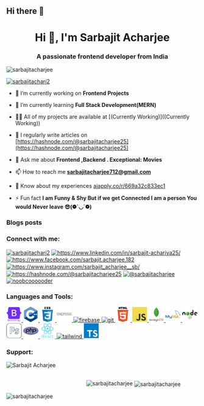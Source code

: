 ## Hi there 👋

<h1 align="center">Hi 👋, I'm Sarbajit Acharjee</h1>
<h3 align="center">A passionate frontend developer from India</h3>

<p align="left"> <img src="https://komarev.com/ghpvc/?username=sarbajitacharjee&label=Profile%20views&color=0e75b6&style=flat" alt="sarbajitacharjee" /> </p>

<p align="left"> <a href="https://twitter.com/sarbajitacharj2" target="blank"><img src="https://img.shields.io/twitter/follow/sarbajitacharj2?logo=twitter&style=for-the-badge" alt="sarbajitacharj2" /></a> </p>

- 🔭 I’m currently working on **Frontend Projects**

- 🌱 I’m currently learning **Full Stack Development(MERN)**

- 👨‍💻 All of my projects are available at [(Currently Working)]((Currently Working))

- 📝 I regularly write articles on [https://hashnode.com/@sarbajitacharjee25](https://hashnode.com/@sarbajitacharjee25)

- 💬 Ask me about **Frontend ,Backend . Exceptional: Movies**

- 📫 How to reach me **sarbajitacharjee712@gmail.com**

- 📄 Know about my experiences [aiapply.co/r/669a32c833ec1](aiapply.co/r/669a32c833ec1)

- ⚡ Fun fact **I am Funny & Shy But if we get Connected I am a person You would Never leave 😎(❁´◡`❁)**

### Blogs posts
<!-- BLOG-POST-LIST:START -->
<!-- BLOG-POST-LIST:END -->

<h3 align="left">Connect with me:</h3>
<p align="left">
<a href="https://twitter.com/sarbajitacharj2" target="blank"><img align="center" src="https://raw.githubusercontent.com/rahuldkjain/github-profile-readme-generator/master/src/images/icons/Social/twitter.svg" alt="sarbajitacharj2" height="30" width="40" /></a>
<a href="https://linkedin.com/in/https://www.linkedin.com/in/sarbajit-achariya25/" target="blank"><img align="center" src="https://raw.githubusercontent.com/rahuldkjain/github-profile-readme-generator/master/src/images/icons/Social/linked-in-alt.svg" alt="https://www.linkedin.com/in/sarbajit-achariya25/" height="30" width="40" /></a>
<a href="https://fb.com/https://www.facebook.com/sarbajit.acharjee.182" target="blank"><img align="center" src="https://raw.githubusercontent.com/rahuldkjain/github-profile-readme-generator/master/src/images/icons/Social/facebook.svg" alt="https://www.facebook.com/sarbajit.acharjee.182" height="30" width="40" /></a>
<a href="https://instagram.com/https://www.instagram.com/sarbajit_acharjee__sb/" target="blank"><img align="center" src="https://raw.githubusercontent.com/rahuldkjain/github-profile-readme-generator/master/src/images/icons/Social/instagram.svg" alt="https://www.instagram.com/sarbajit_acharjee__sb/" height="30" width="40" /></a>
<a href="https://hashnode.com/https://hashnode.com/@sarbajitacharjee25" target="blank"><img align="center" src="https://raw.githubusercontent.com/rahuldkjain/github-profile-readme-generator/master/src/images/icons/Social/hashnode.svg" alt="https://hashnode.com/@sarbajitacharjee25" height="30" width="40" /></a>
<a href="https://medium.com/@sarbajitacharjee" target="blank"><img align="center" src="https://raw.githubusercontent.com/rahuldkjain/github-profile-readme-generator/master/src/images/icons/Social/medium.svg" alt="@sarbajitacharjee" height="30" width="40" /></a>
<a href="https://www.leetcode.com/noobcoooooder" target="blank"><img align="center" src="https://raw.githubusercontent.com/rahuldkjain/github-profile-readme-generator/master/src/images/icons/Social/leet-code.svg" alt="noobcoooooder" height="30" width="40" /></a>
</p>

<h3 align="left">Languages and Tools:</h3>
<p align="left"> <a href="https://getbootstrap.com" target="_blank" rel="noreferrer"> <img src="https://raw.githubusercontent.com/devicons/devicon/master/icons/bootstrap/bootstrap-plain-wordmark.svg" alt="bootstrap" width="40" height="40"/> </a> <a href="https://www.w3schools.com/cpp/" target="_blank" rel="noreferrer"> <img src="https://raw.githubusercontent.com/devicons/devicon/master/icons/cplusplus/cplusplus-original.svg" alt="cplusplus" width="40" height="40"/> </a> <a href="https://www.w3schools.com/css/" target="_blank" rel="noreferrer"> <img src="https://raw.githubusercontent.com/devicons/devicon/master/icons/css3/css3-original-wordmark.svg" alt="css3" width="40" height="40"/> </a> <a href="https://expressjs.com" target="_blank" rel="noreferrer"> <img src="https://raw.githubusercontent.com/devicons/devicon/master/icons/express/express-original-wordmark.svg" alt="express" width="40" height="40"/> </a> <a href="https://firebase.google.com/" target="_blank" rel="noreferrer"> <img src="https://www.vectorlogo.zone/logos/firebase/firebase-icon.svg" alt="firebase" width="40" height="40"/> </a> <a href="https://git-scm.com/" target="_blank" rel="noreferrer"> <img src="https://www.vectorlogo.zone/logos/git-scm/git-scm-icon.svg" alt="git" width="40" height="40"/> </a> <a href="https://www.w3.org/html/" target="_blank" rel="noreferrer"> <img src="https://raw.githubusercontent.com/devicons/devicon/master/icons/html5/html5-original-wordmark.svg" alt="html5" width="40" height="40"/> </a> <a href="https://developer.mozilla.org/en-US/docs/Web/JavaScript" target="_blank" rel="noreferrer"> <img src="https://raw.githubusercontent.com/devicons/devicon/master/icons/javascript/javascript-original.svg" alt="javascript" width="40" height="40"/> </a> <a href="https://www.mongodb.com/" target="_blank" rel="noreferrer"> <img src="https://raw.githubusercontent.com/devicons/devicon/master/icons/mongodb/mongodb-original-wordmark.svg" alt="mongodb" width="40" height="40"/> </a> <a href="https://www.mysql.com/" target="_blank" rel="noreferrer"> <img src="https://raw.githubusercontent.com/devicons/devicon/master/icons/mysql/mysql-original-wordmark.svg" alt="mysql" width="40" height="40"/> </a> <a href="https://nodejs.org" target="_blank" rel="noreferrer"> <img src="https://raw.githubusercontent.com/devicons/devicon/master/icons/nodejs/nodejs-original-wordmark.svg" alt="nodejs" width="40" height="40"/> </a> <a href="https://www.photoshop.com/en" target="_blank" rel="noreferrer"> <img src="https://raw.githubusercontent.com/devicons/devicon/master/icons/photoshop/photoshop-line.svg" alt="photoshop" width="40" height="40"/> </a> <a href="https://www.php.net" target="_blank" rel="noreferrer"> <img src="https://raw.githubusercontent.com/devicons/devicon/master/icons/php/php-original.svg" alt="php" width="40" height="40"/> </a> <a href="https://reactjs.org/" target="_blank" rel="noreferrer"> <img src="https://raw.githubusercontent.com/devicons/devicon/master/icons/react/react-original-wordmark.svg" alt="react" width="40" height="40"/> </a> <a href="https://tailwindcss.com/" target="_blank" rel="noreferrer"> <img src="https://www.vectorlogo.zone/logos/tailwindcss/tailwindcss-icon.svg" alt="tailwind" width="40" height="40"/> </a> <a href="https://www.typescriptlang.org/" target="_blank" rel="noreferrer"> <img src="https://raw.githubusercontent.com/devicons/devicon/master/icons/typescript/typescript-original.svg" alt="typescript" width="40" height="40"/> </a> </p>

<h3 align="left">Support:</h3>
<p><a href="https://www.buymeacoffee.com/Sarbajit Acharjee"> <img align="left" src="https://cdn.buymeacoffee.com/buttons/v2/default-yellow.png" height="50" width="210" alt="Sarbajit Acharjee" /></a></p><br><br>

<p><img align="left" src="https://github-readme-stats.vercel.app/api/top-langs?username=sarbajitacharjee&show_icons=true&locale=en&layout=compact" alt="sarbajitacharjee" /></p>

<p>&nbsp;<img align="center" src="https://github-readme-stats.vercel.app/api?username=sarbajitacharjee&show_icons=true&locale=en" alt="sarbajitacharjee" /></p>

<p><img align="center" src="https://github-readme-streak-stats.herokuapp.com/?user=sarbajitacharjee&" alt="sarbajitacharjee" /></p>


